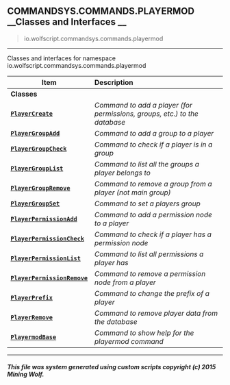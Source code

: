 ## COMMANDSYS.COMMANDS.PLAYERMOD __Classes and Interfaces __

>io.wolfscript.commandsys.commands.playermod

---

Classes and interfaces for namespace io.wolfscript.commandsys.commands.playermod

Item | Description   
--- | :--- 
__Classes__|
__[`PlayerCreate`](PlayerCreate.md)__ | _Command to add a player (for permissions, groups, etc.) to the database_ 
__[`PlayerGroupAdd`](PlayerGroupAdd.md)__ | _Command to add a group to a player_ 
__[`PlayerGroupCheck`](PlayerGroupCheck.md)__ | _Command to check if a player is in a group_ 
__[`PlayerGroupList`](PlayerGroupList.md)__ | _Command to list all the groups a player belongs to_ 
__[`PlayerGroupRemove`](PlayerGroupRemove.md)__ | _Command to remove a group from a player (not main group)_ 
__[`PlayerGroupSet`](PlayerGroupSet.md)__ | _Command to set a players group_ 
__[`PlayerPermissionAdd`](PlayerPermissionAdd.md)__ | _Command to add a permission node to a player_ 
__[`PlayerPermissionCheck`](PlayerPermissionCheck.md)__ | _Command to check if a player has a permission node_ 
__[`PlayerPermissionList`](PlayerPermissionList.md)__ | _Command to list all permissions a player has_ 
__[`PlayerPermissionRemove`](PlayerPermissionRemove.md)__ | _Command to remove a permission node from a player_ 
__[`PlayerPrefix`](PlayerPrefix.md)__ | _Command to change the prefix of a player_ 
__[`PlayerRemove`](PlayerRemove.md)__ | _Command to remove player data from the database_ 
__[`PlayermodBase`](PlayermodBase.md)__ | _Command to show help for the playermod command_ 



---



##### This file was system generated using custom scripts copyright (c) 2015 Mining Wolf.
	


